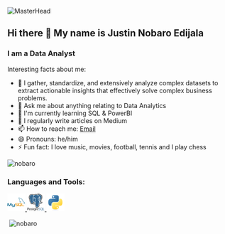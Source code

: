![MasterHead](https://images.datacamp.com/image/upload/f_auto,q_auto:best/v1610040676/Linkedin_Cover_-_Data_Analyst_cb4umx.png)
## Hi there 👋 My name is Justin Nobaro Edijala
### **I am a Data Analyst**
Interesting facts about me:
- 🔭 I gather, standardize, and extensively analyze complex datasets to extract actionable insights that effectively solve complex business problems.
- 💬 Ask me about anything relating to Data Analytics
- 🌱 I'm currently learning SQL & PowerBI
- 📝 I regularly write articles on Medium
- 📫 How to reach me: [Email](justinedijala@yahoo.com)
- 😄 Pronouns: he/him
- ⚡ Fun fact: I love music, movies, football, tennis and I play chess
<p align="left"> <img src="https://komarev.com/ghpvc/?username=nobaro&label=Profile%20views&color=0e75b6&style=flat" alt="nobaro" /> </p>
<h3 align="left">Languages and Tools:</h3>
<p align="left"> <a href="https://www.mysql.com/" target="_blank" rel="noreferrer"> <img src="https://raw.githubusercontent.com/devicons/devicon/master/icons/mysql/mysql-original-wordmark.svg" alt="mysql" width="40" height="40"/> </a> <a href="https://www.postgresql.org" target="_blank" rel="noreferrer"> <img src="https://raw.githubusercontent.com/devicons/devicon/master/icons/postgresql/postgresql-original-wordmark.svg" alt="postgresql" width="40" height="40"/> </a> <a href="https://www.python.org" target="_blank" rel="noreferrer"> <img src="https://raw.githubusercontent.com/devicons/devicon/master/icons/python/python-original.svg" alt="python" width="40" height="40"/> </a> </p>
<p>&nbsp;<img align="center" src="https://github-readme-stats.vercel.app/api?username=nobaro&show_icons=true&locale=en" alt="nobaro" /></p>
